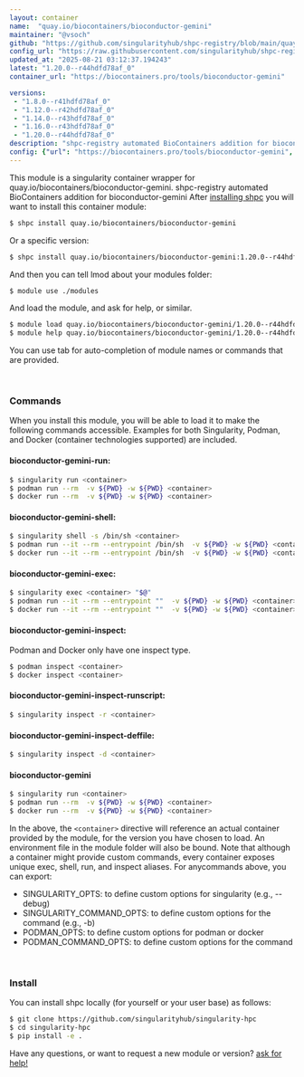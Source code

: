 ```yaml
---
layout: container
name:  "quay.io/biocontainers/bioconductor-gemini"
maintainer: "@vsoch"
github: "https://github.com/singularityhub/shpc-registry/blob/main/quay.io/biocontainers/bioconductor-gemini/container.yaml"
config_url: "https://raw.githubusercontent.com/singularityhub/shpc-registry/main/quay.io/biocontainers/bioconductor-gemini/container.yaml"
updated_at: "2025-08-21 03:12:37.194243"
latest: "1.20.0--r44hdfd78af_0"
container_url: "https://biocontainers.pro/tools/bioconductor-gemini"

versions:
 - "1.8.0--r41hdfd78af_0"
 - "1.12.0--r42hdfd78af_0"
 - "1.14.0--r43hdfd78af_0"
 - "1.16.0--r43hdfd78af_0"
 - "1.20.0--r44hdfd78af_0"
description: "shpc-registry automated BioContainers addition for bioconductor-gemini"
config: {"url": "https://biocontainers.pro/tools/bioconductor-gemini", "maintainer": "@vsoch", "description": "shpc-registry automated BioContainers addition for bioconductor-gemini", "latest": {"1.20.0--r44hdfd78af_0": "sha256:e383384a01b6dab2ed11b4c77cd3fd181a3af8f43aefbd3ccc8379c01f4b3023"}, "tags": {"1.8.0--r41hdfd78af_0": "sha256:07cf68c9fce8a2476caa77fc95e9352dd02374aca8875dda51e046e137ab2f3c", "1.12.0--r42hdfd78af_0": "sha256:3e8673a1245ba51ae9a6be613d9ceb590a832296cc91c414749cade124f99c79", "1.14.0--r43hdfd78af_0": "sha256:c5d332765c0a60e1ca825eed5fadbf004f8336dba28e1a604d1e12ca67ec2f49", "1.16.0--r43hdfd78af_0": "sha256:0989a88f0248fe469be6fe068b4e7976711cad688ab32037cdc5c7410547c5af", "1.20.0--r44hdfd78af_0": "sha256:e383384a01b6dab2ed11b4c77cd3fd181a3af8f43aefbd3ccc8379c01f4b3023"}, "docker": "quay.io/biocontainers/bioconductor-gemini"}
---
```


This module is a singularity container wrapper for quay.io/biocontainers/bioconductor-gemini.
shpc-registry automated BioContainers addition for bioconductor-gemini
After [installing shpc](#install) you will want to install this container module:


```bash
$ shpc install quay.io/biocontainers/bioconductor-gemini
```

Or a specific version:

```bash
$ shpc install quay.io/biocontainers/bioconductor-gemini:1.20.0--r44hdfd78af_0
```

And then you can tell lmod about your modules folder:

```bash
$ module use ./modules
```

And load the module, and ask for help, or similar.

```bash
$ module load quay.io/biocontainers/bioconductor-gemini/1.20.0--r44hdfd78af_0
$ module help quay.io/biocontainers/bioconductor-gemini/1.20.0--r44hdfd78af_0
```

You can use tab for auto-completion of module names or commands that are provided.

<br>

### Commands

When you install this module, you will be able to load it to make the following commands accessible.
Examples for both Singularity, Podman, and Docker (container technologies supported) are included.

#### bioconductor-gemini-run:

```bash
$ singularity run <container>
$ podman run --rm  -v ${PWD} -w ${PWD} <container>
$ docker run --rm  -v ${PWD} -w ${PWD} <container>
```

#### bioconductor-gemini-shell:

```bash
$ singularity shell -s /bin/sh <container>
$ podman run --it --rm --entrypoint /bin/sh  -v ${PWD} -w ${PWD} <container>
$ docker run --it --rm --entrypoint /bin/sh  -v ${PWD} -w ${PWD} <container>
```

#### bioconductor-gemini-exec:

```bash
$ singularity exec <container> "$@"
$ podman run --it --rm --entrypoint ""  -v ${PWD} -w ${PWD} <container> "$@"
$ docker run --it --rm --entrypoint ""  -v ${PWD} -w ${PWD} <container> "$@"
```

#### bioconductor-gemini-inspect:

Podman and Docker only have one inspect type.

```bash
$ podman inspect <container>
$ docker inspect <container>
```

#### bioconductor-gemini-inspect-runscript:

```bash
$ singularity inspect -r <container>
```

#### bioconductor-gemini-inspect-deffile:

```bash
$ singularity inspect -d <container>
```



#### bioconductor-gemini

```bash
$ singularity run <container>
$ podman run --rm  -v ${PWD} -w ${PWD} <container>
$ docker run --rm  -v ${PWD} -w ${PWD} <container>
```


In the above, the `<container>` directive will reference an actual container provided
by the module, for the version you have chosen to load. An environment file in the
module folder will also be bound. Note that although a container
might provide custom commands, every container exposes unique exec, shell, run, and
inspect aliases. For anycommands above, you can export:

 - SINGULARITY_OPTS: to define custom options for singularity (e.g., --debug)
 - SINGULARITY_COMMAND_OPTS: to define custom options for the command (e.g., -b)
 - PODMAN_OPTS: to define custom options for podman or docker
 - PODMAN_COMMAND_OPTS: to define custom options for the command

<br>

### Install

You can install shpc locally (for yourself or your user base) as follows:

```bash
$ git clone https://github.com/singularityhub/singularity-hpc
$ cd singularity-hpc
$ pip install -e .
```

Have any questions, or want to request a new module or version? [ask for help!](https://github.com/singularityhub/singularity-hpc/issues)